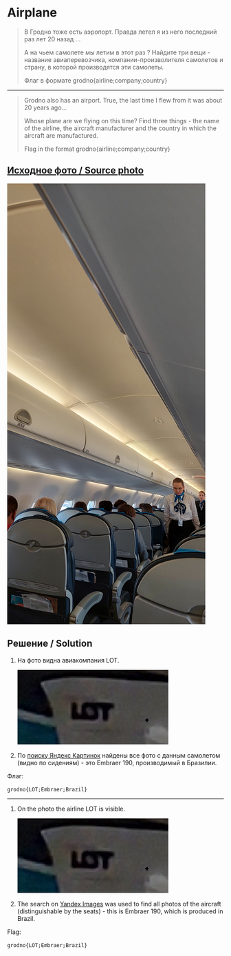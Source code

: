 # Airplane

> В Гродно тоже есть аэропорт. Правда летел я из него последний раз лет 20 назад ...
>
> А на чьем самолете мы летим в этот раз ? Найдите три вещи - название авиаперевозчика, компании-произволителя самолетов и страну, в которой производятся эти самолеты.
>
> Флаг в формате grodno{airline;company;country}

---

> Grodno also has an airport. True, the last time I flew from it was about 20 years ago...
>
> Whose plane are we flying on this time? Find three things - the name of the airline, the aircraft manufacturer and the country in which the aircraft are manufactured.
>
> Flag in the format grodno{airline;company;country}

## [Исходное фото / Source photo](aeroplane.jpg)

![Фото / Photo](aeroplane.jpg)

## Решение / Solution

1. На фото видна авиакомпания LOT.

   ![LOT](lot.png)

2. По [поиску Яндекс Картинок](https://ya.ru/images/) найдены все фото с данным самолетом (видно по
   сидениям) - это Embraer 190, производимый в Бразилии.

Флаг:

```plain
grodno{LOT;Embraer;Brazil}
```

---

1. On the photo the airline LOT is visible.

   ![LOT](lot.png)

2. The search on [Yandex Images](https://ya.ru/images/) was used to find all photos of the aircraft
   (distinguishable by the seats) - this is Embraer 190, which is produced in Brazil.

Flag:

```plain
grodno{LOT;Embraer;Brazil}
```
